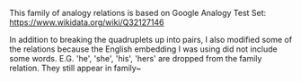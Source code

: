 This family of analogy relations is based on Google Analogy Test Set:
    https://www.wikidata.org/wiki/Q32127146

In addition to breaking the quadruplets up into pairs,  I also modified
some of the relations because the English embedding I was using did not
include some words.  E.G. 'he', 'she', 'his', 'hers' are dropped from the
family relation.  They still appear in family~
